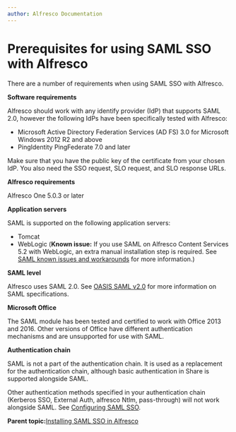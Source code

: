 ```yaml
---
author: Alfresco Documentation
---
```


# Prerequisites for using SAML SSO with Alfresco

There are a number of requirements when using SAML SSO with Alfresco.

**Software requirements**

Alfresco should work with any identify provider \(IdP\) that supports SAML 2.0, however the following IdPs have been specifically tested with Alfresco:

-   Microsoft Active Directory Federation Services \(AD FS\) 3.0 for Microsoft Windows 2012 R2 and above
-   PingIdentity PingFederate 7.0 and later

Make sure that you have the public key of the certificate from your chosen IdP. You also need the SSO request, SLO request, and SLO response URLs.

**Alfresco requirements**

Alfresco One 5.0.3 or later

**Application servers**

SAML is supported on the following application servers:

-   Tomcat
-   WebLogic \(**Known issue:** If you use SAML on Alfresco Content Services 5.2 with WebLogic, an extra manual installation step is required. See [SAML known issues and workarounds](saml-known-issues.md) for more information.\)

**SAML level**

Alfresco uses SAML 2.0. See [OASIS SAML v2.0](https://wiki.oasis-open.org/security/FrontPage) for more information on SAML specifications.

**Microsoft Office**

The SAML module has been tested and certified to work with Office 2013 and 2016. Other versions of Office have different authentication mechanisms and are unsupported for use with SAML.

**Authentication chain**

SAML is not a part of the authentication chain. It is used as a replacement for the authentication chain, although basic authentication in Share is supported alongside SAML.

Other authentication methods specified in your authentication chain \(Kerberos SSO, External Auth, alfresco Ntlm, pass-through\) will not work alongside SAML. See [Configuring SAML SSO](../tasks/saml-config.md#saml).

**Parent topic:**[Installing SAML SSO in Alfresco](../concepts/saml-config-overview.md)

